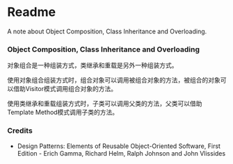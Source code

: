 # Readme
A note about Object Composition, Class Inheritance and Overloading.

### Object Composition, Class Inheritance and Overloading

对象组合是一种组装方式，类继承和重载是另外一种组装方式。

使用对象组合组装方式时，组合对象可以调用被组合对象的方法，被组合的对象可以借助Visitor模式调用组合对象的方法。

使用类继承和重载组装方式时，子类可以调用父类的方法，父类可以借助Template Method模式调用子类的方法。

### Credits
- Design Patterns: Elements of Reusable Object-Oriented Software, First Edition - Erich Gamma, Richard Helm, Ralph Johnson and John Vlissides
